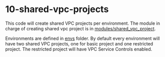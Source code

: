 # 10-shared-vpc-projects
This code will create shared VPC projects per environment. The module in charge of creating shared vpc project is in
[modules/shared_vpc_project](modules/shared_vpc_project/README.md).

Environments are defined in [envs](envs) folder. By default every environment will have two shared VPC projects, one for
basic project and one restricted project. The restricted project will have VPC Service Controls enabled.